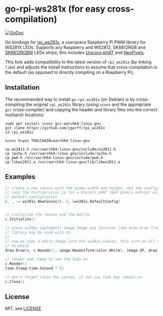 # go-rpi-ws281x (for easy cross-compilation)

[![GoDoc](https://godoc.org/github.com/mcuadros/go-rpi-ws281x?status.svg)](http://godoc.org/github.com/mcuadros/go-rpi-ws281x) 

Go bindings for [rpi_ws281x](https://github.com/jgarff/rpi_ws281x), a userspace Raspberry Pi PWM library for WS281X LEDs. Supports any Raspberry and  WS2812, SK6812RGB and [SK6812RGBW](https://www.adafruit.com/category/168?q=SK6812RGBW&) LEDs strips, this includes [Unicorn pHAT](https://shop.pimoroni.com/products/unicorn-phat) and [NeoPixels](https://www.adafruit.com/category/168).

This fork adds compatibility to the latest version of `rpi_ws281x` (by linking `libm`) and adjusts the install instructions to assume that cross-compilation is the default (as opposed to directly compiling on a Raspberry Pi).

## Installation

The recommended way to install `go-rpi-ws281x` (on Debian) is by cross-compiling the original `rpi_ws281x` library (using `scons` and the appropriate `gcc` cross-compiler) and copying the header and library files into the correct multiarch locations:

```shell
sudo apt install scons gcc-aarch64-linux-gnu
git clone https://github.com/jgarff/rpi_ws281x
cd rpi_ws281x

scons V=yes TOOLCHAIN=aarch64-linux-gnu

cp ws2811.h /usr/aarch64-linux-gnu/include/ws2811.h
cp rpihw.h /usr/aarch64-linux-gnu/include/rpihw.h
cp pwm.h /usr/aarch64-linux-gnu/include/pwm.h
cp libws2811.a /usr/aarch64-linux-gnu/lib/libws2811.a
```

## Examples

```go
// create a new canvas with the given width and height, and the config, in this
// case the configuration is for a Unicorn pHAT (8x4 pixels matrix) with the
// default configuration
c, _ := ws281x.NewCanvas(8, 4, &ws281x.DefaultConfig)


// initialize the canvas and the matrix
c.Initialize()

// since ws281x implements image.Image any function like draw.Draw from the std
// library may be used with it.
// 
// now we copy a white image into the ws281x.Canvas, this turn on all the leds
// to white
draw.Draw(c, c.Bounds(), image.NewUniform(color.White), image.ZP, draw.Over)

// render and sleep to see the leds on
c.Render()
time.Sleep(time.Second * 5)

// don't forget close the canvas, if not you leds may remain on
c.Close()
```

## License

MIT, see [LICENSE](LICENSE)